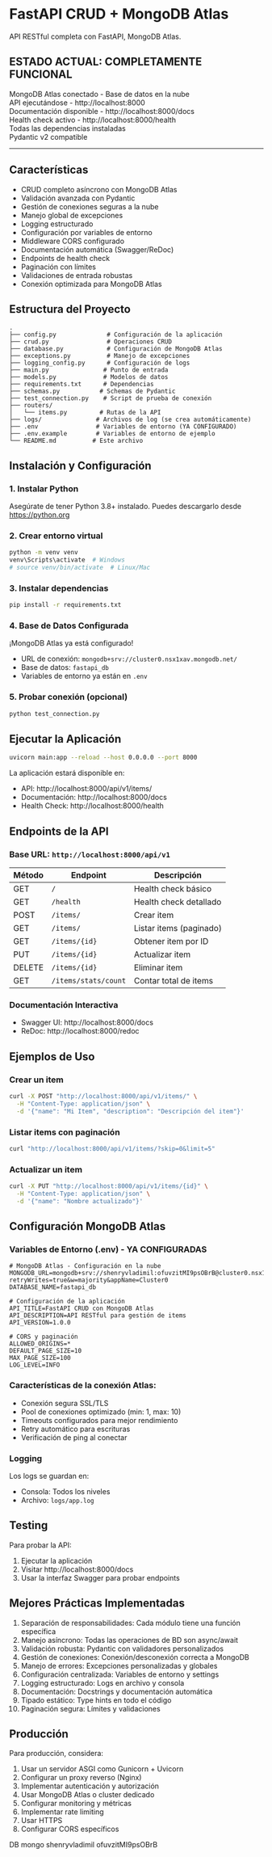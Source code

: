 # FastAPI CRUD + MongoDB Atlas

API RESTful completa con FastAPI, MongoDB Atlas.

## ESTADO ACTUAL: COMPLETAMENTE FUNCIONAL

MongoDB Atlas conectado - Base de datos en la nube  
API ejecutándose - http://localhost:8000  
Documentación disponible - http://localhost:8000/docs  
Health check activo - http://localhost:8000/health  
Todas las dependencias instaladas  
Pydantic v2 compatible

---

## Características

- CRUD completo asíncrono con MongoDB Atlas
- Validación avanzada con Pydantic
- Gestión de conexiones seguras a la nube
- Manejo global de excepciones
- Logging estructurado
- Configuración por variables de entorno
- Middleware CORS configurado
- Documentación automática (Swagger/ReDoc)
- Endpoints de health check
- Paginación con límites
- Validaciones de entrada robustas
- Conexión optimizada para MongoDB Atlas

## Estructura del Proyecto

```
.
├── config.py              # Configuración de la aplicación
├── crud.py                # Operaciones CRUD
├── database.py            # Configuración de MongoDB Atlas
├── exceptions.py          # Manejo de excepciones
├── logging_config.py      # Configuración de logs
├── main.py               # Punto de entrada
├── models.py             # Modelos de datos
├── requirements.txt      # Dependencias
├── schemas.py           # Schemas de Pydantic
├── test_connection.py    # Script de prueba de conexión
├── routers/
│   └── items.py         # Rutas de la API
├── logs/               # Archivos de log (se crea automáticamente)
├── .env                # Variables de entorno (YA CONFIGURADO)
├── .env.example        # Variables de entorno de ejemplo
└── README.md          # Este archivo
```

## Instalación y Configuración

### 1. Instalar Python
Asegúrate de tener Python 3.8+ instalado. Puedes descargarlo desde https://python.org

### 2. Crear entorno virtual

```bash
python -m venv venv
venv\Scripts\activate  # Windows
# source venv/bin/activate  # Linux/Mac
```

### 3. Instalar dependencias

```bash
pip install -r requirements.txt
```

### 4. Base de Datos Configurada
¡MongoDB Atlas ya está configurado! 
- URL de conexión: `mongodb+srv://cluster0.nsx1xav.mongodb.net/`
- Base de datos: `fastapi_db`
- Variables de entorno ya están en `.env`

### 5. Probar conexión (opcional)

```bash
python test_connection.py
```

## Ejecutar la Aplicación

```bash
uvicorn main:app --reload --host 0.0.0.0 --port 8000
```

La aplicación estará disponible en:
- API: http://localhost:8000/api/v1/items/
- Documentación: http://localhost:8000/docs
- Health Check: http://localhost:8000/health

## Endpoints de la API

### Base URL: `http://localhost:8000/api/v1`

| Método | Endpoint | Descripción |
|--------|----------|-------------|
| GET | `/` | Health check básico |
| GET | `/health` | Health check detallado |
| POST | `/items/` | Crear item |
| GET | `/items/` | Listar items (paginado) |
| GET | `/items/{id}` | Obtener item por ID |
| PUT | `/items/{id}` | Actualizar item |
| DELETE | `/items/{id}` | Eliminar item |
| GET | `/items/stats/count` | Contar total de items |

### Documentación Interactiva

- Swagger UI: http://localhost:8000/docs
- ReDoc: http://localhost:8000/redoc

## Ejemplos de Uso

### Crear un item
```bash
curl -X POST "http://localhost:8000/api/v1/items/" \
  -H "Content-Type: application/json" \
  -d '{"name": "Mi Item", "description": "Descripción del item"}'
```

### Listar items con paginación
```bash
curl "http://localhost:8000/api/v1/items/?skip=0&limit=5"
```

### Actualizar un item
```bash
curl -X PUT "http://localhost:8000/api/v1/items/{id}" \
  -H "Content-Type: application/json" \
  -d '{"name": "Nombre actualizado"}'
```

## Configuración MongoDB Atlas

### Variables de Entorno (.env) - YA CONFIGURADAS

```env
# MongoDB Atlas - Configuración en la nube
MONGODB_URL=mongodb+srv://shenryvladimil:ofuvzitMI9psOBrB@cluster0.nsx1xav.mongodb.net/?retryWrites=true&w=majority&appName=Cluster0
DATABASE_NAME=fastapi_db

# Configuración de la aplicación
API_TITLE=FastAPI CRUD con MongoDB Atlas
API_DESCRIPTION=API RESTful para gestión de items
API_VERSION=1.0.0

# CORS y paginación
ALLOWED_ORIGINS=*
DEFAULT_PAGE_SIZE=10
MAX_PAGE_SIZE=100
LOG_LEVEL=INFO
```

### Características de la conexión Atlas:
- Conexión segura SSL/TLS
- Pool de conexiones optimizado (min: 1, max: 10)
- Timeouts configurados para mejor rendimiento
- Retry automático para escrituras
- Verificación de ping al conectar

### Logging

Los logs se guardan en:
- Consola: Todos los niveles
- Archivo: `logs/app.log`

## Testing

Para probar la API:

1. Ejecutar la aplicación
2. Visitar http://localhost:8000/docs
3. Usar la interfaz Swagger para probar endpoints

## Mejores Prácticas Implementadas

1. Separación de responsabilidades: Cada módulo tiene una función específica
2. Manejo asíncrono: Todas las operaciones de BD son async/await
3. Validación robusta: Pydantic con validadores personalizados
4. Gestión de conexiones: Conexión/desconexión correcta a MongoDB
5. Manejo de errores: Excepciones personalizadas y globales
6. Configuración centralizada: Variables de entorno y settings
7. Logging estructurado: Logs en archivo y consola
8. Documentación: Docstrings y documentación automática
9. Tipado estático: Type hints en todo el código
10. Paginación segura: Límites y validaciones

## Producción

Para producción, considera:

1. Usar un servidor ASGI como Gunicorn + Uvicorn
2. Configurar un proxy reverso (Nginx)
3. Implementar autenticación y autorización
4. Usar MongoDB Atlas o cluster dedicado
5. Configurar monitoring y métricas
6. Implementar rate limiting
7. Usar HTTPS
8. Configurar CORS específicos

DB mongo
shenryvladimil
ofuvzitMI9psOBrB
